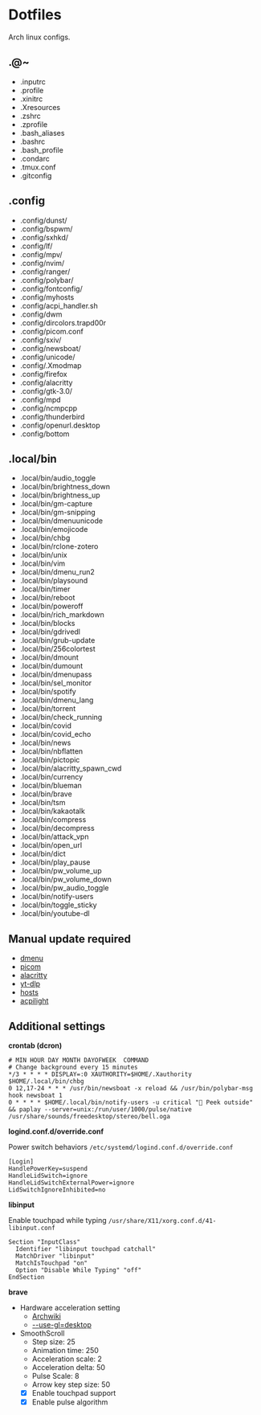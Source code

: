 # Dotfiles
Arch linux configs.

## .@~
- .inputrc
- .profile
- .xinitrc
- .Xresources
- .zshrc
- .zprofile
- .bash\_aliases
- .bashrc
- .bash\_profile
- .condarc
- .tmux.conf
- .gitconfig

## .config
- .config/dunst/
- .config/bspwm/
- .config/sxhkd/
- .config/lf/
- .config/mpv/
- .config/nvim/
- .config/ranger/
- .config/polybar/
- .config/fontconfig/
- .config/myhosts
- .config/acpi\_handler.sh
- .config/dwm
- .config/dircolors.trapd00r
- .config/picom.conf
- .config/sxiv/
- .config/newsboat/
- .config/unicode/
- .config/.Xmodmap
- .config/firefox
- .config/alacritty
- .config/gtk-3.0/
- .config/mpd
- .config/ncmpcpp
- .config/thunderbird
- .config/openurl.desktop
- .config/bottom

## .local/bin
- .local/bin/audio\_toggle
- .local/bin/brightness\_down
- .local/bin/brightness\_up
- .local/bin/gm-capture
- .local/bin/gm-snipping
- .local/bin/dmenuunicode
- .local/bin/emojicode
- .local/bin/chbg
- .local/bin/rclone-zotero
- .local/bin/unix
- .local/bin/vim
- .local/bin/dmenu\_run2
- .local/bin/playsound
- .local/bin/timer
- .local/bin/reboot
- .local/bin/poweroff
- .local/bin/rich\_markdown
- .local/bin/blocks
- .local/bin/gdrivedl
- .local/bin/grub-update
- .local/bin/256colortest
- .local/bin/dmount
- .local/bin/dumount
- .local/bin/dmenupass
- .local/bin/sel\_monitor
- .local/bin/spotify
- .local/bin/dmenu\_lang
- .local/bin/torrent
- .local/bin/check\_running
- .local/bin/covid
- .local/bin/covid\_echo
- .local/bin/news
- .local/bin/nbflatten
- .local/bin/pictopic
- .local/bin/alacritty\_spawn\_cwd
- .local/bin/currency
- .local/bin/blueman
- .local/bin/brave
- .local/bin/tsm
- .local/bin/kakaotalk
- .local/bin/compress
- .local/bin/decompress
- .local/bin/attack\_vpn
- .local/bin/open\_url
- .local/bin/dict
- .local/bin/play\_pause
- .local/bin/pw\_volume\_up
- .local/bin/pw\_volume\_down
- .local/bin/pw\_audio\_toggle
- .local/bin/notify-users
- .local/bin/toggle\_sticky
- .local/bin/youtube-dl

## Manual update required
- [dmenu](https://tools.suckless.org/dmenu/)
- [picom](https://github.com/ibhagwan/picom)
- [alacritty](https://github.com/alacritty/alacritty)
- [yt-dlp](https://github.com/yt-dlp/yt-dlp)
- [hosts](https://github.com/StevenBlack/hosts)
- [acpilight](https://gitlab.com/wavexx/acpilight)


## Additional settings
**crontab (dcron)**
```
# MIN HOUR DAY MONTH DAYOFWEEK  COMMAND
# Change background every 15 minutes
*/3 * * * * DISPLAY=:0 XAUTHORITY=$HOME/.Xauthority $HOME/.local/bin/chbg
0 12,17-24 * * * /usr/bin/newsboat -x reload && /usr/bin/polybar-msg hook newsboat 1
0 * * * * $HOME/.local/bin/notify-users -u critical "👀 Peek outside" && paplay --server=unix:/run/user/1000/pulse/native /usr/share/sounds/freedesktop/stereo/bell.oga
```

**logind.conf.d/override.conf**

Power switch behaviors `/etc/systemd/logind.conf.d/override.conf`
```
[Login]
HandlePowerKey=suspend
HandleLidSwitch=ignore
HandleLidSwitchExternalPower=ignore
LidSwitchIgnoreInhibited=no
```

**libinput**

Enable touchpad while typing `/usr/share/X11/xorg.conf.d/41-libinput.conf`
```
Section "InputClass"
  Identifier "libinput touchpad catchall"
  MatchDriver "libinput"
  MatchIsTouchpad "on"
  Option "Disable While Typing" "off"
EndSection
```

**brave**
- Hardware acceleration setting
    - [Archwiki](https://wiki.archlinux.org/index.php/Hardware_video_acceleration)
    - [--use-gl=desktop](https://www.linuxuprising.com/2021/01/how-to-enable-hardware-accelerated.html)
- SmoothScroll
    -  Step size: 25
    -  Animation time: 250
    -  Acceleration scale: 2
    -  Acceleration delta: 50
    -  Pulse Scale: 8
    -  Arrow key step size: 50
    -  [x] Enable touchpad support
    -  [x] Enable pulse algorithm
